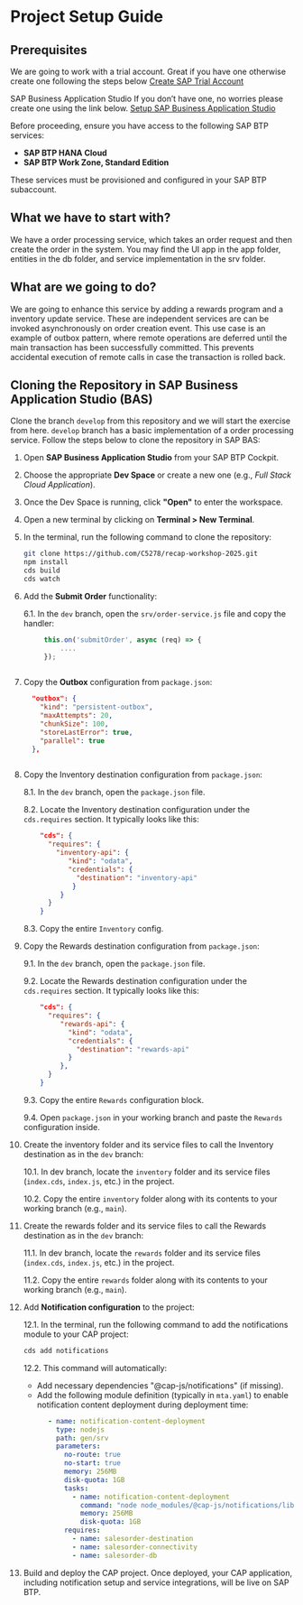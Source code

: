 # Project Setup Guide

## Prerequisites

We are going to work with a trial account. Great if you have one otherwise create one following the steps below
[Create SAP Trial Account](https://developers.sap.com/tutorials/hcp-create-trial-account.html)

SAP Business Application Studio
If you don’t have one, no worries please create one using the link below.
[Setup SAP Business Application Studio](https://developers.sap.com/tutorials/appstudio-onboarding.html)

Before proceeding, ensure you have access to the following SAP BTP services:

- **SAP BTP HANA Cloud**
- **SAP BTP Work Zone, Standard Edition**

These services must be provisioned and configured in your SAP BTP subaccount.

## What we have to start with?
We have a order processing service, which takes an order request and then create the order in the system. 
You may find the UI app in the app folder, entities in the db folder, and service implementation in the srv folder.

## What are we going to do?
We are going to enhance this service by adding a rewards program and a inventory update service. These are independent services are can be invoked asynchronously on order creation event.
This use case is an example of outbox pattern, where remote operations are deferred until the main transaction has been successfully committed. This prevents accidental execution of remote calls in case the transaction is rolled back.

## Cloning the Repository in SAP Business Application Studio (BAS)

Clone the branch `develop` from this repository and we will start the exercise from here. `develop` branch has a basic implementation of a order processing service.
Follow the steps below to clone the repository in SAP BAS:

1. Open **SAP Business Application Studio** from your SAP BTP Cockpit.

2. Choose the appropriate **Dev Space** or create a new one (e.g., _Full Stack Cloud Application_).

3. Once the Dev Space is running, click **"Open"** to enter the workspace.

4. Open a new terminal by clicking on **Terminal > New Terminal**.

5. In the terminal, run the following command to clone the repository:

   ```bash
   git clone https://github.com/C5278/recap-workshop-2025.git
   npm install
   cds build
   cds watch

6. Add the **Submit Order** functionality:

   6.1. In the `dev` branch, open the `srv/order-service.js` file and copy the handler:

   ```javascript
        this.on('submitOrder', async (req) => {
            ....
        });
      

7. Copy the **Outbox** configuration from `package.json`:
    ```json
      "outbox": {
        "kind": "persistent-outbox",
        "maxAttempts": 20,
        "chunkSize": 100,
        "storeLastError": true,
        "parallel": true
      },
      
8. Copy the Inventory destination configuration from `package.json`:

   8.1. In the `dev` branch, open the `package.json` file.

   8.2. Locate the Inventory destination configuration under the `cds.requires` section. It typically looks like this:

   ```json
       "cds": {
         "requires": {
           "inventory-api": {
              "kind": "odata",
              "credentials": {
                "destination": "inventory-api"
               }
            }
         }
       }
   ```     

   8.3. Copy the entire `Inventory` config.

9. Copy the Rewards destination configuration from `package.json`:

   9.1. In the `dev` branch, open the `package.json` file.

   9.2. Locate the Rewards destination configuration under the `cds.requires` section. It typically looks like this:

   ```json
       "cds": {
         "requires": {
            "rewards-api": {
              "kind": "odata",
              "credentials": {
                "destination": "rewards-api"
              }
            },
         }
       }
    ```   

   9.3. Copy the entire `Rewards` configuration block.

   9.4. Open `package.json` in your working branch and paste the `Rewards` configuration inside.

10. Create the inventory folder and its service files to call the Inventory destination as in the `dev` branch:

    10.1. In dev branch, locate the `inventory` folder and its service files (`index.cds`, `index.js`, etc.) in the project.

    10.2. Copy the entire `inventory` folder along with its contents to your working branch (e.g., `main`).

11. Create the rewards folder and its service files to call the Rewards destination as in the `dev` branch:

    11.1. In dev branch, locate the `rewards` folder and its service files (`index.cds`, `index.js`, etc.) in the project.

    11.2. Copy the entire `rewards` folder along with its contents to your working branch (e.g., `main`).     

12. Add **Notification configuration** to the project:

    12.1. In the terminal, run the following command to add the notifications module to your CAP project:
           
    ```bash
    cds add notifications            
    ```
    12.2. This command will automatically:

    - Add necessary dependencies "@cap-js/notifications" (if missing).
    - Add the following module definition (typically in `mta.yaml`) to enable notification content deployment during          deployment time:

    ```yaml
          - name: notification-content-deployment
            type: nodejs
            path: gen/srv
            parameters:
              no-route: true
              no-start: true
              memory: 256MB
              disk-quota: 1GB
              tasks:
                - name: notification-content-deployment
                  command: "node node_modules/@cap-js/notifications/lib/content-deployment.js"
                  memory: 256MB
                  disk-quota: 1GB
              requires:
                - name: salesorder-destination
                - name: salesorder-connectivity
                - name: salesorder-db

13. Build and deploy the CAP project. Once deployed, your CAP application, including notification setup and service integrations, will be live on SAP BTP.

   
